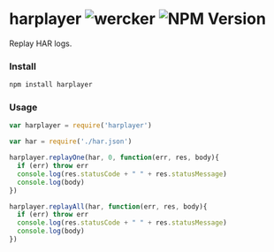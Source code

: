 # harplayer ![wercker](https://img.shields.io/wercker/ci/551bc8323993a61109001091.svg) ![NPM Version](https://img.shields.io/npm/v/harplayer.svg)

Replay HAR logs.

### Install

```sh
npm install harplayer
```

### Usage

```js
var harplayer = require('harplayer')

var har = require('./har.json')

harplayer.replayOne(har, 0, function(err, res, body){
  if (err) throw err
  console.log(res.statusCode + " " + res.statusMessage)
  console.log(body)
})

harplayer.replayAll(har, function(err, res, body){
  if (err) throw err
  console.log(res.statusCode + " " + res.statusMessage)
  console.log(body)
})

```
